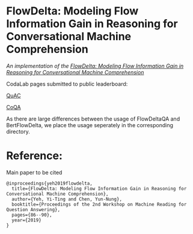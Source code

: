 # FlowDelta: Modeling Flow Information Gain in Reasoning for Conversational Machine Comprehension 
*An implementation of the [FlowDelta: Modeling Flow Information Gain in Reasoning for Conversational Machine Comprehension](https://arxiv.org/abs/1908.05117)*

CodaLab pages submitted to public leaderboard:

[QuAC](https://worksheets.codalab.org/worksheets/0xacb00235ee6b42b3aa682c5d62204a81)

[CoQA](https://worksheets.codalab.org/worksheets/0xc38eeb86a2b34bceace033fabd531f22)

As there are large differences between the usage of FlowDeltaQA and BertFlowDelta, we place the usage seperately in the corresponding directory.

# Reference:

Main paper to be cited

```
@inproceedings{yeh2019flowdelta,
  title={FlowDelta: Modeling Flow Information Gain in Reasoning for Conversational Machine Comprehension},
  author={Yeh, Yi-Ting and Chen, Yun-Nung},
  booktitle={Proceedings of the 2nd Workshop on Machine Reading for Question Answering},
  pages={86--90},
  year={2019}
}
```


